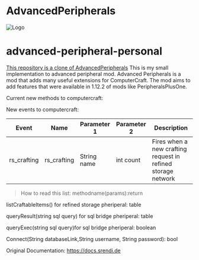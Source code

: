 
# AdvancedPeripherals

![Logo](https://www.bisecthosting.com/images/CF/Advanced_Peripherals/BH_AP_Header.png "Logo")

# advanced-peripheral-personal

[This repository is a clone of AdvancedPeripherals](https://github.com/Seniorendi/AdvancedPeripherals)
This is my small implementation to advanced peripheral mod. Advanced Peripherals is a mod that adds many useful extensions for ComputerCraft. The mod aims to add features that were
available in 1.12.2 of mods like PeripheralsPlusOne.


Current new methods to computercraft:


New events to computercraft:

| Event       | Name        | Parameter 1 | Parameter 2 | Description                                                  |
|-------------|-------------|-------------|-------------|--------------------------------------------------------------|
| rs_crafting | rs_crafting | String name | int count   | Fires when a new crafting request in refined storage network |

> How to read this list: methodname(params):return

listCraftableItems() for refined storage pheriperal: table 

queryResult(string sql query) for sql bridge pheriperal: table

queryExec(string sql query)for sql bridge pheriperal: boolean

Connect(String databaseLink,String username, String password): bool


Original Documentation: https://docs.srendi.de


